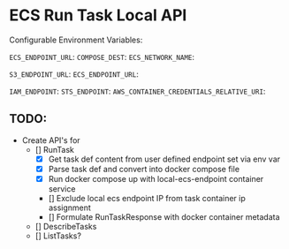 # ECS Run Task Local API

Configurable Environment Variables:

`ECS_ENDPOINT_URL`: 
`COMPOSE_DEST`: 
`ECS_NETWORK_NAME`: 

`S3_ENDPOINT_URL`: 
`ECS_ENDPOINT_URL`: 

`IAM_ENDPOINT`: 
`STS_ENDPOINT`: 
`AWS_CONTAINER_CREDENTIALS_RELATIVE_URI`: 

## TODO:

- Create API's for
    - [] RunTask
        - [x] Get task def content from user defined endpoint set via env var
        - [x] Parse task def and convert into docker compose file
        - [x] Run docker compose up with local-ecs-endpoint container service
        - [] Exclude local ecs endpoint IP from task container ip assignment
        - [] Formulate RunTaskResponse with docker container metadata
    - [] DescribeTasks
    - [] ListTasks?

